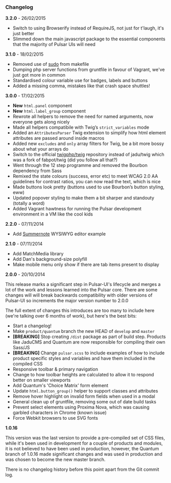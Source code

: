 ### Changelog

**3.2.0** - 26/02/2015

* Switch to using Browserify instead of RequireJS, not just for t'laugh, it's just better
* Slimmed down the main javascript package to the essential components that the  majority of Pulsar UIs will need

**3.1.0** - 18/02/2015

* Removed use of [sudo](http://www.youtube.com/watch?v=r0qBaBb1Y-U) from makefile
* Dumping php server functions from gruntfile in favour of Vagrant, we've just got more in common
* Standardised colour variable use for badges, labels and buttons
* Added a missing comma, mistakes like that crash space shuttles!

**3.0.0** - 17/02/2015

* **New** `html.panel` component
* **New** `html.label_group` component
* Rewrote all helpers to remove the need for named arguments, now everyone gets along nicely
* Made all helpers compatibile with Twig’s `strict_variables` mode
* Added an `AttributesParser` Twig extension to simplify how html element attributes are passed around inside macros
* Added new `excludes` and `only` array filters for Twig, be a bit more bossy about what your arrays do
* Switch to the official [twigphp/twig](https://github.com/twigphp/Twig) repository instead of jadu/twig which was a fork of fabpot/twig (did you follow all that?)
* Went through the 12 step programme and removed the Bourbon dependency from Sass
* Remixed the state colours (success, error etc) to meet WCAG 2.0 AA guidelines for contrast ratios, you can now read the text, which is nice
* Made buttons look pretty (buttons used to use Bourbon’s button styling, eww)
* Updated popover styling to make them a bit sharper and standouty (totally a word)
* Added Vagrant hawtness for running the Pulsar development environment in a VM like the cool kids

**2.2.0** - 07/11/2014

* Add [Summernote](/app/lexicon?tab=editor) WYSIWYG editor example

**2.1.0** - 07/11/2014

* Add MatchMedia library
* Add Dan's background-size polyfill
* Make mobile menu only show if there are tab items present to display

**2.0.0** - 20/10/2014

This release marks a significant step in Pulsar-UI's lifecycle and merges a lot of the work and lessons learned into the Pulsar core. There are some changes will will break backwards compatibility with older versions of Pulsar-UI so increments the major version number to 2.0.0

The full extent of changes this introduces are too many to include here (we're talking over 6 months of work), but here's the best bits:

 * Start a changelog!
 * Make `product/quantum` branch the new HEAD of `develop` and `master`
 * **[BREAKING]** Stop creating `/dist` package as part of build step. Products like JaduCMS and Quantum are now responsible for compiling their own Sass/JS
 * **[BREAKING]** Change `pulsar.scss` to include examples of how to include product specific styles and variables and have them included in the compiled CSS
 * Responsive toolbar & primary navigation
 * Change to how toolbar heights are calculated to allow it to respond better on smaller viewports
 * Add Quantum's 'Choice Matrix' form element
 * Update `html.button_group()` helper to support classes and attributes
 * Remove hover highlight on invalid form fields when used in a modal
 * General clean up of gruntfile, removing some out of date build tasks
 * Prevent select elements using Proxima Nova, which was causing garbled characters in Chrome (known issue)
 * Force Webkit browsers to use SVG fonts

**1.0.16**

This version was the last version to provide a pre-compiled set of CSS files, while it's been used in development for a couple of products and modules, it is not believed to have been used in production, however, the Quantum branch of 1.0.16 made significant changes and was used in production and was chosen to become the new master branch.

There is no changelog history before this point apart from the Git commit log.
